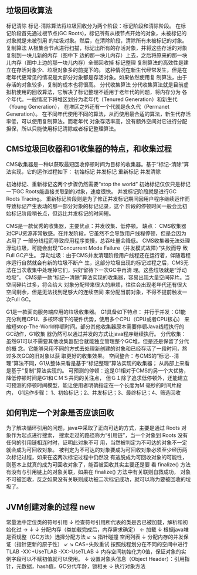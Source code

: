 ## 垃圾回收算法
标记清除
标记-清除算法将垃圾回收分为两个阶段：标记阶段和清除阶段。
在标记阶段⾸先通过根节点(GC Roots)，标记所有从根节点开始的对象，未被标记的对象就是未被引⽤
的垃圾对象。然后，在清除阶段，清除所有未被标记的对象。
复制算法
从根集合节点进⾏扫描，标记出所有的存活对象，并将这些存活的对象复制到⼀块⼉新的内存（图中下
边的那⼀块⼉内存）上去，之后将原来的那⼀块⼉内存（图中上边的那⼀块⼉内存）全部回收掉
标记整理
复制算法的⾼效性是建⽴在存活对象少、垃圾对象多的前提下的。
这种情况在新⽣代经常发⽣，但是在⽼年代更常⻅的情况是⼤部分对象都是存活对象。如果依然使⽤复
制算法，由于存活的对象较多，复制的成本也将很⾼。
分代收集算法
分代收集算法就是⽬前虚拟机使⽤的回收算法，它解决了标记整理不适⽤于⽼年代的问题，将内存分为
各个年代。⼀般情况下将堆区划分为⽼年代（Tenured Generation）和新⽣代（Young Generation），
在堆区之外还有⼀个代就是永久代（Permanet Generation）。
在不同年代使⽤不同的算法，从⽽使⽤最合适的算法，新⽣代存活率低，可以使⽤复制算法。⽽⽼年代
对象存活率高，没有额外空间对它进⾏分配担保，所以只能使⽤标记清除或者标记整理算法。

## CMS垃圾回收器和G1收集器的特点，和收集过程
CMS收集器是⼀种以获取最短回收停顿时间为⽬标的收集器。基于“标记-清除”算法实现，它的运作过程如下：
初始标记
并发标记
重新标记
并发清除

初始标记、重新标记这两个步骤仍然需要“stop the world”
初始标记仅仅只是标记⼀下GC Roots能直接关联到的对象，速度很快。
并发标记阶段就是进⾏GC Roots Tracing。
重新标记阶段则是为了修正并发标记期间因⽤户程序继续运作⽽导致标记产⽣表动的那⼀部分对象的标记记录，这个
阶段的停顿时间⼀般会⽐初始标记阶段稍⻓点，但远⽐并发标记的时间短。 

CMS是⼀款优秀的收集器，主要优点：并发收集、低停顿。
缺点：
CMS收集器对CPU资源⾮常敏感。在并发阶段，它虽然不会导致⽤户线程停顿，但是会因为占⽤了
⼀部分线程⽽导致应⽤程序变慢，总吞吐量会降低。
CMS收集器⽆法处理浮动垃圾，可能会出现“Concurrent Mode Failure（并发模式故障）”失败⽽导
致Full GC产⽣。
浮动垃圾：由于CMS并发清理阶段⽤户线程还在运⾏着，伴随着程序运⾏⾃然就会有新的垃圾不断产
⽣，这部分垃圾出现的标记过程之后，CMS⽆法在当次收集中处理掉它们，只好留待下⼀次GC中再清
理。这些垃圾就是“浮动垃圾”。
CMS是⼀款“标记--清除”算法实现的收集器，容易出现⼤量空间碎⽚。当空间碎⽚过多，将会给⼤
对象分配带来很⼤的麻烦，往往会出现⽼年代还有很⼤空间剩余，但是⽆法找到⾜够⼤的连续空间
来分配当前对象，不得不提前触发⼀次Full GC。

G1是⼀款⾯向服务端应⽤的垃圾收集器。
G1具备如下特点：
并⾏于并发：G1能充分利⽤CPU、多核环境下的硬件优势，使⽤多个CPU（CPU或者CPU核⼼）
来缩短stop-The-World停顿时间。部分其他收集器原本需要停顿Java线程执⾏的GC动作，G1收集
器仍然可以通过并发的⽅式让java程序继续执⾏。
分代收集：虽然G1可以不需要其他收集器配合就能独⽴管理整个GC堆，但是还是保留了分代的概
念。它能够采⽤不同的⽅式去处理新创建的对象和已经存活了⼀段时间，熬过多次GC的旧对象以获
取更好的收集效果。
空间整合：与CMS的“标记--清理”算法不同，G1从整体来看是基于“标记整理”算法实现的收集器；
从局部上来看是基于“复制”算法实现的。
可预测的停顿：这是G1相对于CMS的另⼀个⼤优势，降低停顿时间是G1和ＣＭＳ共同的关注点，
但Ｇ１除了追求低停顿外，还能建⽴可预测的停顿时间模型，能让使⽤者明确指定在⼀个⻓度为M
毫秒的时间⽚段内，
G1运作步骤：
1、初始标记；2、并发标记；3、最终标记；4、筛选回收

## 如何判定⼀个对象是否应该回收
为了解决循环引⽤的问题，java中采取了正向可达的⽅式，主要是通过 Roots 对象作为起点进⾏搜索，
搜索⾛过的路径称为“引⽤链”，当⼀个对象到 Roots 没有任何的引⽤链相连时时，证明此对象不可
⽤，当然被判定为不可达的对象不⼀定就会成为可回收对象。
被判定为不可达的对象要成为可回收对象必须⾄少经历两次标记过程，如果在这两次标记过程中仍然没
有逃脱成为可回收对象的可能性，则基本上就真的成为可回收对象了，能否被回收其实主要还是要
看 finalize() ⽅法有没有与引⽤链上的对象关联，如果在 finalize() ⽅法中有关联则⾃救成功，
对象不可被回收，反之如果没有关联则成功被⼆次标记成功，就可以称为要被回收的垃圾了。

## JVM创建对象的过程 new
常量池中定位类的符号引⽤
↓
检查符号引⽤所代表的类是否已被加载，解析和初始化过 → ↓ ↓
分配内存（类加载完成后，内存需求确定） ← 加载
↓
根据java堆是否规整（GC⽅法）选择分配⽅法
↙ ↘
指针碰撞 空闲列表
↓
分配内存的并发保证（指针更新的原⼦性）
↙ ↘
CAS+失败重试 按照线程划分在不同的空间中进⾏TLAB -XX:+UseTLAB -XX:-UseTLAB
↓
内存空间初始化为0值，保证对象的实例字段可以不赋初值就可以使⽤。
↓
设置对象头信息（Object Header）：引⽤指针，元数据，hash值，GC分代年龄，锁相关
↓
执⾏对象⽅法
